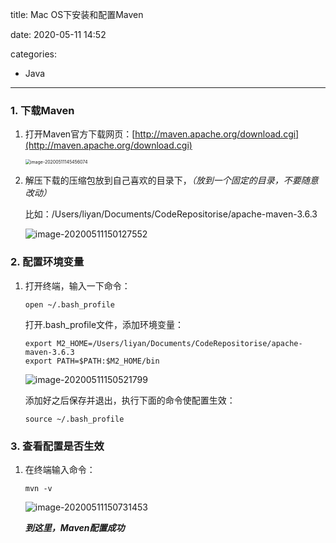 title: Mac OS下安装和配置Maven

date: 2020-05-11 14:52

categories:

- Java

---

### 1. 下载Maven

1. 打开Maven官方下载网页：[http://maven.apache.org/download.cgi](http://maven.apache.org/download.cgi)

   <img src="https://images.shiguangping.com/imgs/20200511145456.png" alt="image-20200511145456074" style="zoom:50%;" />

2. 解压下载的压缩包放到自己喜欢的目录下，*（放到一个固定的目录，不要随意改动）*

   比如：/Users/liyan/Documents/CodeRepositorise/apache-maven-3.6.3

   ![image-20200511150127552](https://images.shiguangping.com/imgs/20200511150127.png)



### 2. 配置环境变量

1. 打开终端，输入一下命令：

   ```shell
   open ~/.bash_profile
   ```

   打开.bash_profile文件，添加环境变量：

   ```
   export M2_HOME=/Users/liyan/Documents/CodeRepositorise/apache-maven-3.6.3
   export PATH=$PATH:$M2_HOME/bin 
   ```

   ![image-20200511150521799](https://images.shiguangping.com/imgs/20200511150521.png)

   添加好之后保存并退出，执行下面的命令使配置生效：

   ```shell
   source ~/.bash_profile
   ```



### 3. 查看配置是否生效

1. 在终端输入命令：

   ```shell
   mvn -v
   ```

   ![image-20200511150731453](https://images.shiguangping.com/imgs/20200511150731.png)

   ***到这里，Maven配置成功***





